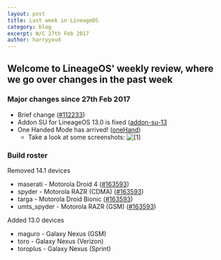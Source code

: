 ```yaml
---
layout: post
title: Last week in LineageOS
category: blog
excerpt: W/C 27th Feb 2017
author: harryyoud
---
```


## Welcome to LineageOS' weekly review, where we go over changes in the past week

### Major changes since 27th Feb 2017
* Brief change ([#112233](http://review.lineageos.org/#/c/112233))
* Addon SU for LineageOS 13.0 is fixed ([addon-su-13](https://review.lineageos.org/#/q/topic:addon-su-13+(status:open+OR+status:merged))
* One Handed Mode has arrived! ([oneHand](https://review.lineageos.org/#/q/status:merged+branch:cm-14.1+topic:oneHand))
    * Take a look at some screenshots: ![[1]]({{site.baseurl}}/img.jpg)

### Build roster

Removed 14.1 devices

* maserati - Motorola Droid 4 ([#163593](https://review.lineageos.org/#/c/163953/))
* spyder - Motorola RAZR (CDMA) ([#163593](https://review.lineageos.org/#/c/163953/))
* targa - Motorola Droid Bionic ([#163593](https://review.lineageos.org/#/c/163953/))
* umts_spyder - Motorola RAZR (GSM) ([#163593](https://review.lineageos.org/#/c/163953/))

Added 13.0 devices

* maguro - Galaxy Nexus (GSM)
* toro - Galaxy Nexus (Verizon)
* toroplus - Galaxy Nexus (Sprint)
